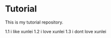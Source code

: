# Tutorial

This is my tutorial repository.


1.1 i like xunlei
1.2 i love xunlei
1.3 i dont love xunlei